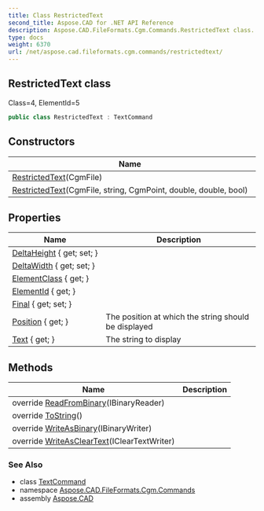 ```yaml
---
title: Class RestrictedText
second_title: Aspose.CAD for .NET API Reference
description: Aspose.CAD.FileFormats.Cgm.Commands.RestrictedText class. Class4 ElementId5
type: docs
weight: 6370
url: /net/aspose.cad.fileformats.cgm.commands/restrictedtext/
---
```

## RestrictedText class

Class=4, ElementId=5

```csharp
public class RestrictedText : TextCommand
```

## Constructors

| Name | Description |
| --- | --- |
| [RestrictedText](restrictedtext/#constructor)(CgmFile) |  |
| [RestrictedText](restrictedtext/#constructor_1)(CgmFile, string, CgmPoint, double, double, bool) |  |

## Properties

| Name | Description |
| --- | --- |
| [DeltaHeight](../../aspose.cad.fileformats.cgm.commands/restrictedtext/deltaheight/) { get; set; } |  |
| [DeltaWidth](../../aspose.cad.fileformats.cgm.commands/restrictedtext/deltawidth/) { get; set; } |  |
| [ElementClass](../../aspose.cad.fileformats.cgm.commands/command/elementclass/) { get; } |  |
| [ElementId](../../aspose.cad.fileformats.cgm.commands/command/elementid/) { get; } |  |
| [Final](../../aspose.cad.fileformats.cgm.commands/restrictedtext/final/) { get; set; } |  |
| [Position](../../aspose.cad.fileformats.cgm.commands/textcommand/position/) { get; } | The position at which the string should be displayed |
| [Text](../../aspose.cad.fileformats.cgm.commands/textcommand/text/) { get; } | The string to display |

## Methods

| Name | Description |
| --- | --- |
| override [ReadFromBinary](../../aspose.cad.fileformats.cgm.commands/restrictedtext/readfrombinary/)(IBinaryReader) |  |
| override [ToString](../../aspose.cad.fileformats.cgm.commands/restrictedtext/tostring/)() |  |
| override [WriteAsBinary](../../aspose.cad.fileformats.cgm.commands/restrictedtext/writeasbinary/)(IBinaryWriter) |  |
| override [WriteAsClearText](../../aspose.cad.fileformats.cgm.commands/restrictedtext/writeascleartext/)(IClearTextWriter) |  |

### See Also

* class [TextCommand](../textcommand/)
* namespace [Aspose.CAD.FileFormats.Cgm.Commands](../../aspose.cad.fileformats.cgm.commands/)
* assembly [Aspose.CAD](../../)


